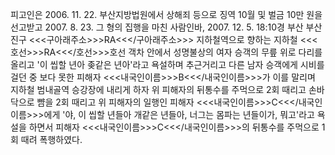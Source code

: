 피고인은 2006. 11. 22. 부산지방법원에서 상해죄 등으로 징역 10월 및 벌금 10만 원을 선고받고 2007. 8. 23. 그 형의 집행을 마친 사람인바, 2007. 12. 5. 18:10경 부산 부산진구 <<<구아래주소>>>RA<<</구아래주소>>> 지하철역으로 향하는 지하철 <<<호선>>>RA<<</호선>>>호선 객차 안에서 성명불상의 여자 승객의 무릎 위로 다리를 올리고 '이 씹할 년아 좆같은 년아'라고 욕설하며 추근거리고 다른 남자 승객에게 시비를 걸던 중 보다 못한 피해자 <<<내국인이름>>>B<<</내국인이름>>>가 이를 말리며 지하철 범내골역 승강장에 내리게 하자 위 피해자의 뒤통수를 주먹으로 2회 때리고 손바닥으로 뺨을 2회 때리고 위 피해자의 일행인 피해자 <<<내국인이름>>>C<<</내국인이름>>>에게 '야, 이 씹할 년들아 개같은 년들아, 너그는 몸파는 년들이가, 뭐고'라고 욕설을 하면서 피해자 <<<내국인이름>>>C<<</내국인이름>>>의 뒤통수를 주먹으로 1회 때려 폭행하였다.